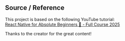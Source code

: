 ## Source / Reference

This project is based on the following YouTube tutorial:  
[React Native for Absolute Beginners 👶 - Full Course 2025](https://www.youtube.com/watch?v=jdfNnNccDt0)

Thanks to the creator for the great content!
